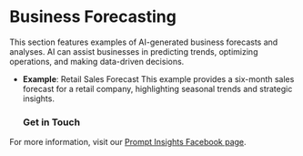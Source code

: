# Business Forecasting

This section features examples of AI-generated business forecasts and analyses. AI can assist businesses in predicting trends, optimizing operations, and making data-driven decisions.

- **Example**: Retail Sales Forecast
  This example provides a six-month sales forecast for a retail company, highlighting seasonal trends and strategic insights.

  ### Get in Touch
For more information, visit our [Prompt Insights Facebook page](https://www.facebook.com/promptinsights).


